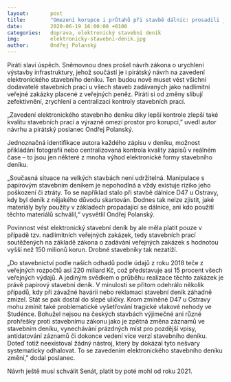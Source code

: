 ```yaml
---
layout:       post
title:        "Omezení korupce i průtahů při stavbě dálnic: prosadili jsme elektronický stavební deník"
date:         2020-06-19 16:00:00 +0100
categories:   doprava, elektronický stavební deník
img:          elektronicky-stavebni-denik.jpg
author:       Ondřej Polanský
---
```

Piráti slaví úspěch. Sněmovnou dnes prošel návrh zákona o urychlení výstavby infrastruktury, jehož součástí je i pirátský návrh na zavedení elektronického stavebního deníku. Ten budou nově muset vést všichni dodavatelé stavebních prací u všech staveb zadávaných jako nadlimitní veřejné zakázky placené z veřejných peněz. Piráti si od změny slibují zefektivnění, zrychlení a centralizaci kontroly stavebních prací.

<!--more-->

„Zavedení elektronického stavebního deníku díky lepší kontrole zlepší také kvalitu stavebních prací a výrazně omezí prostor pro korupci,” uvedl autor návrhu a pirátský poslanec Ondřej Polanský.

Jednoznačná identifikace autora každého zápisu v deníku, možnost přikládání fotografií nebo centralizovaná kontrola kvality zápisů v reálném čase – to jsou jen některé z mnoha výhod elektronické formy stavebního deníku. 

„Současná situace na velkých stavbách není udržitelná. Manipulace s papírovým stavebním deníkem je nepohodlná a vždy existuje riziko jeho poškození či ztráty. To se například stalo při stavbě dálnice D47 u Ostravy, kdy byl deník z nějakého důvodu skartován. Dodnes tak nelze zjistit, jaké materiály byly použity v základech propadající se dálnice, ani kdo použití těchto materiálů schválil,“ vysvětlil Ondřej Polanský.

Povinnost vést elektronický stavební deník by ale měla platit pouze v případě tzv. nadlimitních veřejných zakázek, tedy stavebních prací soutěžených na základě zákona o zadávání veřejných zakázek s hodnotou vyšší než 150 milionů korun. Drobné stavebníky tak nezatíží. 

„Do stavebnictví podle našich odhadů podle údajů z roku 2018 teče z veřejných rozpočtů asi 220 miliard Kč, což představuje asi 15 procent všech veřejných výdajů. A jediným svědkem o průběhu realizace těchto zakázek je právě papírový stavební deník. V minulosti se přitom odehrálo několik případů, kdy při závažné havárii nebo reklamaci stavební deník záhadně zmizel. Stát se pak dostal do slepé uličky. Krom zmíněné D47 u Ostravy mohu zmínit také problematické vyšetřování tragické vlakové nehody ve Studénce. Bohužel nejsou na českých stavbách výjimečné ani různé prohřešky proti stavebnímu zákonu jako je zpětná změna záznamů ve stavebním deníku, vynechávání prázdných míst pro pozdější vpisy, antidatování záznamů či dokonce vedení více verzí stavebního deníku. Doteď totiž neexistoval žádný nástroj, který by dokázal tyto nešvary systematicky odhalovat. To se zavedením elektronického stavebního deníku změní,” dodal poslanec.

Návrh ještě musí schválit Senát, platit by poté mohl od roku 2021.
